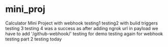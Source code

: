 # mini_proj
Calculator Mini Project with webhook
testing1
testing2 with bulid triggers
testing 3
testing 4 was a success as after adding ngrok url in payload we have to add '/github-webhook/'
testing for demo
testing again for webhook
testing part 2
testing today
